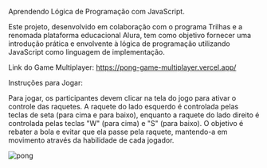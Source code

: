 Aprendendo Lógica de Programação com JavaScript.

Este projeto, desenvolvido em colaboração com o programa Trilhas e a renomada plataforma educacional Alura, tem como objetivo fornecer uma introdução prática e envolvente à lógica de programação utilizando JavaScript como linguagem de implementação.

Link do Game Multiplayer: https://pong-game-multiplayer.vercel.app/

Instruções para Jogar:

Para jogar, os participantes devem clicar na tela do jogo para ativar o controle das raquetes. A raquete do lado esquerdo é controlada pelas teclas de seta (para cima e para baixo), enquanto a raquete do lado direito é controlada pelas teclas "W" (para cima) e "S" (para baixo). O objetivo é rebater a bola e evitar que ela passe pela raquete, mantendo-a em movimento através da habilidade de cada jogador.

![pong](https://github.com/FabinDr/PongGameMultiplayer/assets/124143933/b482a8a6-2b49-46bd-8351-495c622d60be)
